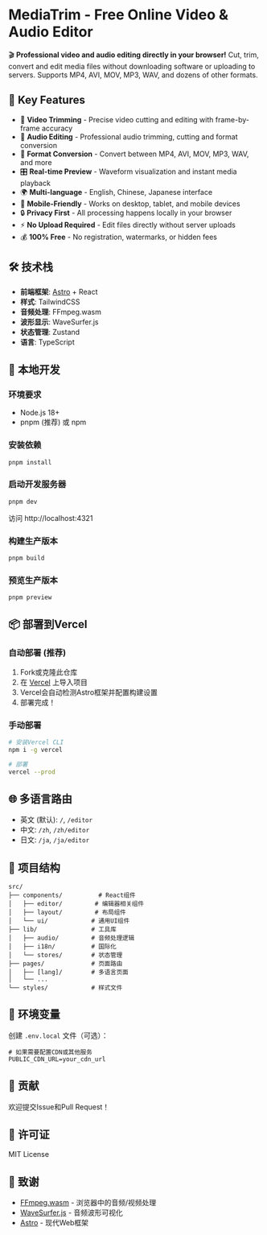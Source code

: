 # MediaTrim - Free Online Video & Audio Editor

🎬 **Professional video and audio editing directly in your browser!** Cut, trim, convert and edit media files without downloading software or uploading to servers. Supports MP4, AVI, MOV, MP3, WAV, and dozens of other formats.

## 🚀 Key Features

- 🎥 **Video Trimming** - Precise video cutting and editing with frame-by-frame accuracy
- 🎵 **Audio Editing** - Professional audio trimming, cutting and format conversion
- 🔄 **Format Conversion** - Convert between MP4, AVI, MOV, MP3, WAV, and more
- 🎛️ **Real-time Preview** - Waveform visualization and instant media playback
- 🌍 **Multi-language** - English, Chinese, Japanese interface
- 📱 **Mobile-Friendly** - Works on desktop, tablet, and mobile devices
- 🔒 **Privacy First** - All processing happens locally in your browser
- ⚡ **No Upload Required** - Edit files directly without server uploads
- 💰 **100% Free** - No registration, watermarks, or hidden fees

## 🛠️ 技术栈

- **前端框架**: [Astro](https://astro.build/) + React
- **样式**: TailwindCSS
- **音频处理**: FFmpeg.wasm
- **波形显示**: WaveSurfer.js
- **状态管理**: Zustand
- **语言**: TypeScript

## 🚀 本地开发

### 环境要求

- Node.js 18+
- pnpm (推荐) 或 npm

### 安装依赖

```bash
pnpm install
```

### 启动开发服务器

```bash
pnpm dev
```

访问 http://localhost:4321

### 构建生产版本

```bash
pnpm build
```

### 预览生产版本

```bash
pnpm preview
```

## 📦 部署到Vercel

### 自动部署 (推荐)

1. Fork或克隆此仓库
2. 在 [Vercel](https://vercel.com) 上导入项目
3. Vercel会自动检测Astro框架并配置构建设置
4. 部署完成！

### 手动部署

```bash
# 安装Vercel CLI
npm i -g vercel

# 部署
vercel --prod
```

## 🌐 多语言路由

- 英文 (默认): `/`, `/editor`
- 中文: `/zh`, `/zh/editor`  
- 日文: `/ja`, `/ja/editor`

## 📁 项目结构

```
src/
├── components/          # React组件
│   ├── editor/         # 编辑器相关组件
│   ├── layout/         # 布局组件
│   └── ui/            # 通用UI组件
├── lib/               # 工具库
│   ├── audio/         # 音频处理逻辑
│   ├── i18n/          # 国际化
│   └── stores/        # 状态管理
├── pages/             # 页面路由
│   ├── [lang]/        # 多语言页面
│   └── ...
└── styles/            # 样式文件
```

## 🔧 环境变量

创建 `.env.local` 文件（可选）：

```env
# 如果需要配置CDN或其他服务
PUBLIC_CDN_URL=your_cdn_url
```

## 🤝 贡献

欢迎提交Issue和Pull Request！

## 📄 许可证

MIT License

## 🙏 致谢

- [FFmpeg.wasm](https://ffmpegwasm.netlify.app/) - 浏览器中的音频/视频处理
- [WaveSurfer.js](https://wavesurfer-js.org/) - 音频波形可视化
- [Astro](https://astro.build/) - 现代Web框架
